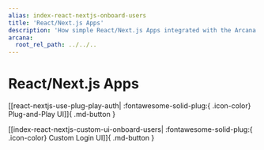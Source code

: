 ```yaml
---
alias: index-react-nextjs-onboard-users
title: 'React/Next.js Apps'
description: 'How simple React/Next.js Apps integrated with the Arcana Auth SDK can onboard users via plug-and-play or custom login UI options.'
arcana:
  root_rel_path: ../../..
---
```


# React/Next.js Apps

[[react-nextjs-use-plug-play-auth| :fontawesome-solid-plug:{ .icon-color} Plug-and-Play UI]]{ .md-button }

[[index-react-nextjs-custom-ui-onboard-users| :fontawesome-solid-plug:{ .icon-color} Custom Login UI]]{ .md-button }